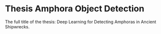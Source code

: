 # Thesis Amphora Object Detection

The full title of the thesis: Deep Learning for Detecting Amphoras in Ancient Shipwrecks.

